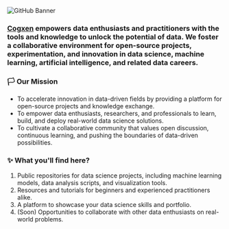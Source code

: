 ![GitHub Banner](https://github.com/cogxen/cogxen/assets/132775768/2b56a2fe-daa8-455d-a7de-cb8092428efc)

  
### [Cogxen](https://github.com/cogxen) empowers data enthusiasts and practitioners with the tools and knowledge to unlock the potential of data. We foster a collaborative environment for open-source projects, experimentation, and innovation in data science, machine learning, artificial intelligence, and related data careers.


### 🏳️ Our Mission

- To accelerate innovation in data-driven fields by providing a platform for open-source projects and knowledge exchange.
- To empower data enthusiasts, researchers, and professionals to learn, build, and deploy real-world data science solutions.
- To cultivate a collaborative community that values open discussion, continuous learning, and pushing the boundaries of data-driven possibilities.

### ✨ What you'll find here?

1. Public repositories for data science projects, including machine learning models, data analysis scripts, and visualization tools.
2. Resources and tutorials for beginners and experienced practitioners alike.
3. A platform to showcase your data science skills and portfolio.
4. (Soon) Opportunities to collaborate with other data enthusiasts on real-world problems.
